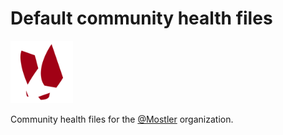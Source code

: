 # Default community health files

<div align="left">
	<a href="https://github.com/mostler">
		<img type="image/png" width="100" height="100"
			src="https://github.com/mostler/.github/blob/master/profile/assets/img/Mostler.png" alt="Mostler"
		/>
	</a>
</div>

Community health files for the [@Mostler](https://github.com/mostler) organization.

